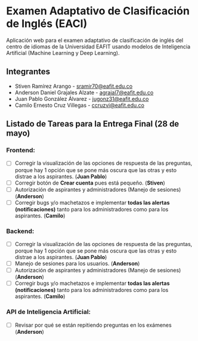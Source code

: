 # Examen Adaptativo de Clasificación de Inglés (EACI)

Aplicación web para el examen adaptativo de clasificación de inglés del centro de idiomas de la Universidad EAFIT usando modelos de Inteligencia Artificial (Machine Learning y Deep Learning). 

## Integrantes

  - Stiven Ramírez Arango - sramir70@eafit.edu.co
  - Anderson Daniel Grajales Alzate - agrajal7@eafit.edu.co
  - Juan Pablo González Álvarez - jugonz31@eafit.edu.co
  - Camilo Ernesto Cruz Villegas - ccruzvi@eafit.edu.co

## Listado de Tareas para la Entrega Final (28 de mayo)

### Frontend:

- [ ] Corregir la visualización de las opciones de respuesta de las preguntas, porque hay 1 opción que se pone más oscura que las otras y esto distrae a los aspirantes. (**Juan Pablo**)
- [ ] Corregir botón de **Crear cuenta** pues está pequeño. (**Stiven**)
- [ ] Autorización de aspirantes y administradores (Manejo de sesiones) (**Anderson**)
- [ ] Corregir bugs y/o machetazos e implementar **todas las alertas (notificaciones)** tanto para los administradores como para los aspirantes. (**Camilo**)

### Backend:

- [ ] Corregir la visualización de las opciones de respuesta de las preguntas, porque hay 1 opción que se pone más oscura que las otras y esto distrae a los aspirantes. (**Juan Pablo**)
- [ ] Manejo de sesiones para los usuarios. (**Anderson**)
- [ ] Autorización de aspirantes y administradores (Manejo de sesiones) (**Anderson**)
- [ ] Corregir bugs y/o machetazos e implementar **todas las alertas (notificaciones)** tanto para los administradores como para los aspirantes. (**Camilo**)

### API de Inteligencia Artificial:

- [ ] Revisar por qué se están repitiendo preguntas en los exámenes (**Anderson**)